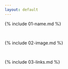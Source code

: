 ```yaml
---
layout: default
---
```


{% include 01-name.md %}

<br>

{% include 02-image.md  %}

<br>

{% include 03-links.md %}
